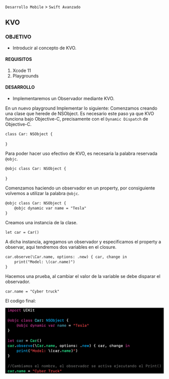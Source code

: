`Desarrollo Mobile` > `Swift Avanzado`

## KVO

### OBJETIVO

- Introducir al concepto de KVO.

#### REQUISITOS

1. Xcode 11
2. Playgrounds

#### DESARROLLO

- Implementaremos un Observador mediante KVO.

En un nuevo playground Implementar lo siguiente:
Comenzamos creando una clase que herede de NSObject.
Es necesario este paso ya que KVO funciona bajo Objective-C, precisamente con el `Dynamic Dispatch` de Objective-C.

```
class Car: NSObject {

}
```

Para poder hacer uso efectivo de KVO, es necesaria la palabra reservada `@objc`.

```
@objc class Car: NSObject {

}
```

Comenzamos haciendo un observador en un property, por consiguiente volvemos a utilizar la palabra `@objc`.

```
@objc class Car: NSObject {
	@objc dynamic var name = "Tesla"
}
```

Creamos una instancia de la clase.

```
let car = Car()
```

A dicha instancia, agregamos un observador y especificamos el property a observar, aqui tendremos dos variables en el closure.

```
car.observe(\Car.name, options: .new) { car, change in 
	print("Model: \(car.name)")
}
```

Hacemos una prueba, al cambiar el valor de la variable se debe disparar el observador.

```
car.name = "Cyber truck"
```

El codigo final:

![](0.png)

